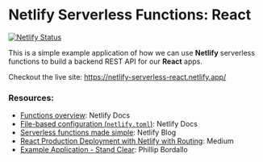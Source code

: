 # Netlify Serverless Functions: React

[![Netlify Status](https://api.netlify.com/api/v1/badges/6a86d742-43f0-4d3a-abf8-d3cf48e2dd41/deploy-status)](https://app.netlify.com/sites/react-serverless-example/deploys)

This is a simple example application of how we can use **Netlify** serverless functions to build a backend REST API for our **React** apps.

Checkout the live site: https://netlify-serverless-react.netlify.app/

### Resources:

- [Functions overview](https://docs.netlify.com/functions/overview/): Netlify Docs
- [File-based configuration (`netlify.toml`)](https://docs.netlify.com/configure-builds/file-based-configuration/): Netlify Docs
- [Serverless functions made simple](https://www.netlify.com/blog/2021/12/11/serverless-functions-made-simple-just-add-files/): Netlify Blog
- [React Production Deployment with Netlify with Routing](https://blog.bitsrc.io/react-production-deployment-part-1-netlify-703686631dd1): Medium
- [Example Application - Stand Clear](https://github.com/philipbordallo/stand-clear): Phillip Bordallo
